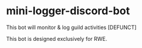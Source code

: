 # mini-logger-discord-bot
This bot will monitor &amp; log guild activities [DEFUNCT]

This bot is designed exclusively for RWE.
